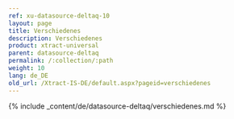 ```yaml
---
ref: xu-datasource-deltaq-10
layout: page
title: Verschiedenes
description: Verschiedenes
product: xtract-universal
parent: datasource-deltaq
permalink: /:collection/:path
weight: 10
lang: de_DE
old_url: /Xtract-IS-DE/default.aspx?pageid=verschiedenes
---
```

{% include _content/de/datasource-deltaq/verschiedenes.md %}